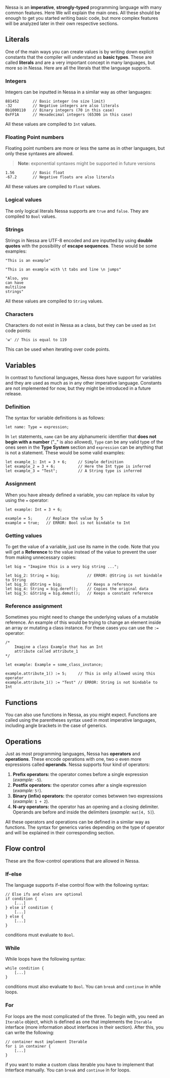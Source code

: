 Nessa is an **imperative**, **strongly-typed** programming language with many common features. Here We will explain the main
ones. All these should be enough to get you started writing basic code, but more complex features will be analyzed later in their
own respective sections.

## Literals

One of the main ways you can create values is by writing down explicit constants that the compiler will understand as **basic types**.
These are called **literals** and are a very important concept in many languages, but more so in Nessa. Here are all the literals that
tthe language supports.   

### Integers

Integers can be inputted in Nessa in a similar way as other languages:

```
881452      // Basic integer (no size limit)
-32         // Negative integers are also literals
0b1000110   // Binary integers (70 in this case)
0xFF1A      // Hexadecimal integers (65306 in this case)
```

All these values are compiled to `Int` values.

### Floating Point numbers

Floating point numbers are more or less the same as in other languages, but only these syntaxes are allowed.

> **Note:** exponential syntaxes might be supported in future versions

```
1.56        // Basic float
-67.2       // Negative floats are also literals
```

All these values are compiled to `Float` values.

### Logical values

The only logical literals Nessa supports are `true` and `false`. They are compiled to `Bool` values.

### Strings

Strings in Nessa are UTF-8 encoded and are inputted by using **double quotes** with the possibility of **escape sequences**.
These would be some examples:

```
"This is an example"

"This is an example with \t tabs and line \n jumps"

"Also, you 
can have
multiline 
strings"
```

All these values are compiled to `String` values.

### Characters

Characters do not exist in Nessa as a class, but they can be used as `Int` code points:

```
'w' // This is equal to 119
```

This can be used when iterating over code points.

## Variables

In contrast to functional languages, Nessa does have support for variables and they are used as much as in any other
imperative language. Constants are not implemented for now, but they might be introduced in a future release.

### Definition

The syntax for variable definitions is as follows:

```
let name: Type = expression;
```

In `let` statements, `name` can be any alphanumeric identifier that **does not begin with a number** ("_" is also allowed), 
`Type` can be any valid type of the ones seen in the **Type System** section and `expression` can be anything that is not a 
statement. These would be some valid examples:

```
let example_1: Int = 3 + 6;     // Simple definition
let example_2 = 3 + 6;          // Here the Int type is inferred
let example_3 = "Test";         // A String type is inferred
```

### Assignment

When you have already defined a variable, you can replace its value by using the `=` operator: 

```
let example: Int = 3 + 6;

example = 5;      // Replace the value by 5
example = true;   // ERROR: Bool is not bindable to Int
```

### Getting values

To get the value of a variable, just use its name in the code. Note that you will get a **Reference** to the value instead of the value
to prevent the user from making unnecessary copies:

```
let big = "Imagine this is a very big string ...";

let big_2: String = big;            // ERROR: @String is not bindable to String
let big_3: @String = big;           // Keeps a reference
let big_4: String = big.deref();    // Copies the original data
let big_5: &String = big.demut();   // Keeps a constant reference
```

### Reference assignment

Sometimes you might need to change the underlying values of a mutable reference. An example of this would be trying to change an element inside an array
or mutating a class instance. For these cases you can use the `:=` operator:

```
/*
    Imagine a class Example that has an Int 
    attribute called attribute_1
*/

let example: Example = some_class_instance;

example.attribute_1() := 5;     // This is only allowed using this operator
example.attribute_1() := "Test" // ERROR: String is not bindable to Int
```

## Functions

You can also use functions in Nessa, as you might expect. Functions are called using the parentheses syntax used in most imperative languages, 
including angle brackets in the case of generics.

## Operations

Just as most programming languages, Nessa has **operators** and **operations**. These encode operations with one, two o even more expressions called **operands**. Nessa supports four kind of operators:

1. **Prefix operators:** the operator comes before a single expression (*example:* `-5`).
2. **Postfix operators:** the operator comes after a single expression (*example:* `5!`).
3. **Binary (infix) operators:** the operator comes betwwen two expressions (*example:* `1 + 2`).
4. **N-ary operators:** the operator has an opening and a closing delimiter. Operands are before and inside the delimiters (*example:* `mat[4, 5]`).

All these operators and operations can be defined in a similar way as functions. The syntax for generics varies depending on the type of operator
and will be explained in their corresponding section.

## Flow control

These are the flow-control operations that are allowed in Nessa.

### If-else

The language supports if-else control flow with the following syntax:

```
// Else ifs and elses are optional
if condition {
    [...]
} else if condition {
    [...]
} else {
    [...]
}
```

conditions must evaluate to `Bool`.

### While

While loops have the following syntax:

```
while condition {
    [...]
}
```

conditions must also evaluate to `Bool`. You can `break` and `continue` in while loops.

### For

For loops are the most complicated of the three. To begin with, you need an `Iterable` object, which is defined as
one that implements the `Iterable` interface (more information about interfaces in their section). After this, you can write
the following:

```
// container must implement Iterable
for i in container {
    [...]
}
```

if you want to make a custom class iterable you have to implement that Interface manually. You can `break` and `continue` in for loops.